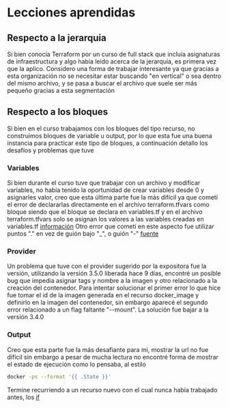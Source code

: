 # Lecciones aprendidas
## Respecto a la jerarquia
Si bien conocía Terraform por un curso de full stack que incluía asignaturas de infraestructura y algo había leido acerca de la jerarquia, es primera vez que la aplico.
Considero una forma de trabajar interesante ya que gracias a esta organización no se necesitar estar buscando "en vertical" o sea dentro del mismo archivo, y se pasa a buscar el archivo que suele ser más pequeño gracias a esta segmentación

## Respecto a los bloques
Si bien en el curso trabajamos con los bloques del tipo recurso, no construimos bloques de variable u output, por lo que esta fue una buena instancia para practicar este tipo de bloques, a continuación detallo los desafíos y problemas que tuve

### Variables
Si bien durante el curso tuve que trabajar con un archivo y modificar variables, no había tenido la oportunidad de crear variables desde 0 y asignarles valor, creo que esta última parte fue la más difícil ya que cometí el error de declararlas directamente en el archivo terraform.tfvars como bloque siendo que el bloque se declara en variables.tf y en el archivo terraform.tfvars solo se asignan los valores a las variables creadas en variables.tf [información](https://developer.hashicorp.com/terraform/language/style#file-names)
Otro error que cometí en este aspecto fue utilizar puntos "." en vez de guión bajo "_", o guión "-" [fuente](https://developer.hashicorp.com/terraform/language/syntax/configuration#identifiers)

### Provider
Un problema que tuve con el provider sugerido por la expositora fue la versión, utilizando la versión 3.5.0 liberada hace 9 días, encontré un posible bug que impedia asignar tags y nombre a la imagen y otro relacionado a la creación del contenedor.
Para intentar solucionar el primer error lo que hice fue tomar el id de la imagen generada en el recurso docker_image y definirlo en la imagen del contenedor, sin embargo aparecé el segundo error relacionado a un flag faltante "--mount".
La solución fue bajar a la versión 3.4.0 

### Output
Creo que esta parte fue la más desafiante para mi, mostrar la url no fue difícil sin embargo a pesar de mucha lectura no encontré forma de mostrar el estado de ejecución como lo pensaba, al estilo 
```bash
docker -ps --format '{{ .State }}'
```
Termine recurriendo a un recurso nuevo con el cual nunca había trabajado antes, los [if](https://developer.hashicorp.com/terraform/language/expressions/strings#directives)
